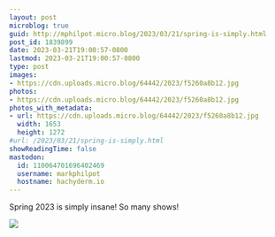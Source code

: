 ```yaml
---
layout: post
microblog: true
guid: http://mphilpot.micro.blog/2023/03/21/spring-is-simply.html
post_id: 1839899
date: 2023-03-21T19:00:57-0800
lastmod: 2023-03-21T19:00:57-0800
type: post
images:
- https://cdn.uploads.micro.blog/64442/2023/f5260a8b12.jpg
photos:
- https://cdn.uploads.micro.blog/64442/2023/f5260a8b12.jpg
photos_with_metadata:
- url: https://cdn.uploads.micro.blog/64442/2023/f5260a8b12.jpg
  width: 1653
  height: 1272
#url: /2023/03/21/spring-is-simply.html
showReadingTime: false
mastodon:
  id: 110064701696402469
  username: markphilpot
  hostname: hachyderm.io
---
```

Spring 2023 is simply insane! So many shows!

![](https://micro.markphilpot.com/uploads/2023/f5260a8b12.jpg)

